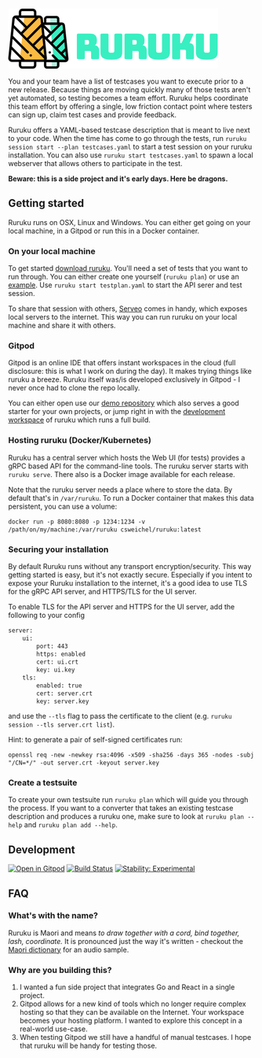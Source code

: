 ![ruruku](logo.png)

You and your team have a list of testcases you want to execute prior to a new release.
Because things are moving quickly many of those tests aren't yet automated, so testing becomes a team effort.
Ruruku helps coordinate this team effort by offering a single, low friction contact point where testers can sign up, claim test cases and provide feedback.

Ruruku offers a YAML-based testcase description that is meant to live next to your code.
When the time has come to go through the tests, run `ruruku session start --plan testcases.yaml` to start a test session on your ruruku installation.
You can also use `ruruku start testcases.yaml` to spawn a local webserver that allows others to participate in the test.

**Beware: this is a side project and it's early days. Here be dragons.**

## Getting started
Ruruku runs on OSX, Linux and Windows. You can either get going on your local machine, in a Gitpod or run this in a Docker container.
### On your local machine
To get started [download ruruku](https://github.com/32leaves/ruruku/releases).
You'll need a set of tests that you want to run through.
You can either create one yourself (`ruruku plan`) or use an [example](https://raw.githubusercontent.com/32leaves/ruruku/master/testplan-example.yaml).
Use `ruruku start testplan.yaml` to start the API serer and test session.

To share that session with others, [Serveo](https://serveo.net) comes in handy, which exposes local servers to the internet. This way you can run ruruku on your local machine and share it with others.

### Gitpod
Gitpod is an online IDE that offers instant workspaces in the cloud (full disclosure: this is what I work on during the day).
It makes trying things like ruruku a breeze. Ruruku itself was/is developed exclusively in Gitpod - I never once had to clone the repo locally.

You can either open use our [demo repository](https://gitpod.io/#github.com/32leaves/ruruku-demo) which also serves a good starter for your own projects, or jump right in with the [development workspace](https://gitpod.io#https://github.com/32leaves/ruruku) of ruruku which runs a full build.

### Hosting ruruku (Docker/Kubernetes)
Ruruku has a central server which hosts the Web UI (for tests) provides a gRPC based API for the command-line tools.
The ruruku server starts with `ruruku serve`. There also is a Docker image available for each release.

Note that the ruruku server needs a place where to store the data. By default that's in `/var/ruruku`.
To run a Docker container that makes this data persistent, you can use a volume:
```
docker run -p 8080:8080 -p 1234:1234 -v /path/on/my/machine:/var/ruruku csweichel/ruruku:latest
```

### Securing your installation
By default Ruruku runs without any transport encryption/security. This way getting started is easy, but it's not exactly secure.
Especially if you intent to expose your Ruruku installation to the internet, it's a good idea to use TLS for the gRPC API server,
and HTTPS/TLS for the UI server.

To enable TLS for the API server and HTTPS for the UI server, add the following to your config
```
server:
    ui:
        port: 443
        https: enabled
        cert: ui.crt
        key: ui.key
    tls:
        enabled: true
        cert: server.crt
        key: server.key
```
and use the `--tls` flag to pass the certificate to the client (e.g. `ruruku session --tls server.crt list`).

Hint: to generate a pair of self-signed certificates run:
```
openssl req -new -newkey rsa:4096 -x509 -sha256 -days 365 -nodes -subj "/CN=*/" -out server.crt -keyout server.key
```

### Create a testsuite
To create your own testsuite run `ruruku plan` which will guide you through the process.
If you want to a converter that takes an existing testcase description and produces a ruruku one, make sure to look at `ruruku plan --help` and `ruruku plan add --help`.

## Development
[![Open in Gitpod](http://gitpod.io/button/open-in-gitpod.svg)](https://gitpod.io#https://github.com/32leaves/ruruku)
[![Build Status](https://travis-ci.org/32leaves/ruruku.svg?branch=master)](https://travis-ci.org/32leaves/ruruku)
[![Stability: Experimental](https://masterminds.github.io/stability/experimental.svg)](https://masterminds.github.io/stability/experimental.html)

## FAQ

### What's with the name?
Ruruku is Maori and means *to draw together with a cord, bind together, lash, coordinate.*
It is pronounced just the way it's written - checkout the [Maori dictionary](http://maoridictionary.co.nz/search?idiom=&phrase=&proverb=&loan=&histLoanWords=&keywords=ruruku) for an audio sample.

### Why are you building this?
1. I wanted a fun side project that integrates Go and React in a single project.
2. Gitpod allows for a new kind of tools which no longer require complex hosting so that they can be available on the Internet. Your workspace becomes your hosting platform. I wanted to explore this concept in a real-world use-case.
3. When testing Gitpod we still have a handful of manual testcases. I hope that ruruku will be handy for testing those.
